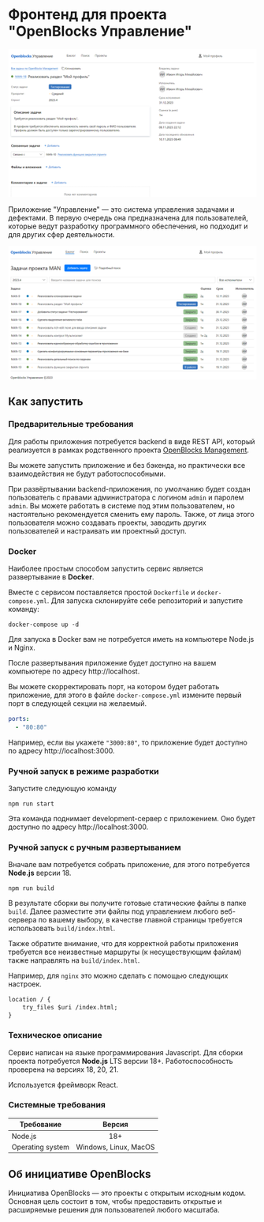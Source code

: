 # Фронтенд для проекта "OpenBlocks Управление"

![Задача](docs/picture_task.png)

Приложение "Управление" &mdash; это система управления задачами и дефектами. В первую очередь она
предназначена для пользователей, которые ведут разработку программного обеспечения, но подходит
и для других сфер деятельности.

![Список задач](docs/picture_project.png)

## Как запустить

### Предварительные требования

Для работы приложения потребуется backend в виде REST API, который реализуется в рамках родственного проекта
[OpenBlocks Management](https://github.com/IgorIvkin/openblocks-management).

Вы можете запустить приложение и без бэкенда, но практически все взаимодействия не будут работоспособными.

При развёртывании backend-приложения, по умолчанию будет создан пользователь с правами администратора с логином
`admin` и паролем `admin`. Вы можете работать в системе под этим пользователем, но настоятельно рекомендуется
сменить ему пароль. Также, от лица этого пользователя можно создавать проекты, заводить других пользователей
и настраивать им проектный доступ.


### Docker
Наиболее простым способом запустить сервис является развертывание в **Docker**.

Вместе с сервисом поставляется простой `Dockerfile` и `docker-compose.yml`. Для запуска склонируйте себе
репозиторий и запустите команду:

    docker-compose up -d

Для запуска в Docker вам не потребуется иметь на компьютере Node.js и Nginx.

После развертывания приложение будет доступно на вашем компьютере по адресу http://localhost.

Вы можете скорректировать порт, на котором будет работать приложение, для этого в файле `docker-compose.yml`
измените первый порт в следующей секции на желаемый.
```yaml
ports:
  - "80:80"
```

Например, если вы укажете `"3000:80"`, то приложение будет доступно по адресу http://localhost:3000.


### Ручной запуск в режиме разработки
Запустите следующую команду

    npm run start

Эта команда поднимает development-сервер с приложением. Оно будет доступно по адресу http://localhost:3000.

### Ручной запуск с ручным развертыванием
Вначале вам потребуется собрать приложение, для этого потребуется **Node.js** версии 18.

    npm run build

В результате сборки вы получите готовые статические файлы в папке `build`.
Далее разместите эти файлы под управлением любого веб-сервера по вашему выбору,
в качестве главной страницы требуется использовать `build/index.html`.

Также обратите внимание, что для корректной работы приложения требуется все неизвестные
маршруты (к несуществующим файлам) также направлять на `build/index.html`.

Например, для `nginx` это можно сделать с помощью следующих настроек.

```
location / {
    try_files $uri /index.html;
}
```

### Техническое описание

Сервис написан на языке программирования Javascript. Для сборки проекта потребуется
**Node.js** LTS версии 18+. Работоспособность проверена на версиях 18, 20, 21.

Используется фреймворк React.


### Системные требования
| Требование       |        Версия         |
|------------------|:---------------------:|
| Node.js          |          18+          |
| Operating system | Windows, Linux, MacOS |

## Об инициативе OpenBlocks
Инициатива OpenBlocks — это проекты с открытым исходным кодом. 
Основная цель состоит в том, чтобы предоставить открытые и расширяемые решения для
пользователей любого масштаба.
